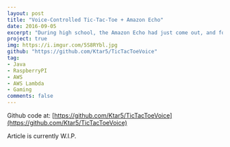 ```yaml
---
layout: post
title: "Voice-Controlled Tic-Tac-Toe + Amazon Echo"
date: 2016-09-05
excerpt: "During high school, the Amazon Echo had just come out, and for my school's science fair I wanted to make a voice-controlled tic tac toe game... so I did!"
project: true
img: https://i.imgur.com/5S8RYbl.jpg
github: "https://github.com/Ktar5/TicTacToeVoice"
tag: 
- Java
- RaspberryPI
- AWS
- AWS Lambda
- Gaming
comments: false
---
```


Github code at: [https://github.com/Ktar5/TicTacToeVoice](https://github.com/Ktar5/TicTacToeVoice)

Article is currently W.I.P.